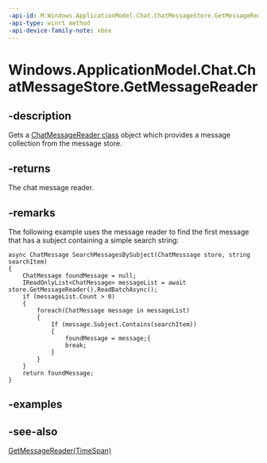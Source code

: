 ```yaml
---
-api-id: M:Windows.ApplicationModel.Chat.ChatMessageStore.GetMessageReader
-api-type: winrt method
-api-device-family-note: xbox
---
```


<!-- Method syntax
public Windows.ApplicationModel.Chat.ChatMessageReader GetMessageReader()
-->

# Windows.ApplicationModel.Chat.ChatMessageStore.GetMessageReader

## -description
Gets a [ChatMessageReader class](chatmessagereader.md) object which provides a message collection from the message store.

## -returns
The chat message reader.

## -remarks
The following example uses the message reader to find the first message that has a subject containing a simple search string:

```
async ChatMessage SearchMessagesBySubject(ChatMesssage store, string searchItem)
{
    ChatMessage foundMessage = null;
    IReadOnlyList<ChatMessage> messageList = await store.GetMessageReader().ReadBatchAsync();
    if (messageList.Count > 0)
    {
        foreach(ChatMessage message in messageList)
        {
            If (message.Subject.Contains(searchItem))
            {
                foundMessage = message;{
                break;
            }
        }
    }
    return foundMessage;
}
```



## -examples

## -see-also
[GetMessageReader(TimeSpan)](chatmessagestore_getmessagereader_232560328.md)